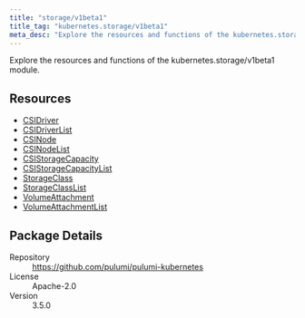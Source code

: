 ```yaml
---
title: "storage/v1beta1"
title_tag: "kubernetes.storage/v1beta1"
meta_desc: "Explore the resources and functions of the kubernetes.storage/v1beta1 module."
---
```


<!-- WARNING: this file was generated by Pulumi Docs Generator. -->
<!-- Do not edit by hand unless you're certain you know what you are doing! -->

Explore the resources and functions of the kubernetes.storage/v1beta1 module.

<h2 id="resources">Resources</h2>
<ul class="api">
    <li><a href="csidriver" title="CSIDriver"><span class="symbol resource"></span>CSIDriver</a></li>
    <li><a href="csidriverlist" title="CSIDriverList"><span class="symbol resource"></span>CSIDriverList</a></li>
    <li><a href="csinode" title="CSINode"><span class="symbol resource"></span>CSINode</a></li>
    <li><a href="csinodelist" title="CSINodeList"><span class="symbol resource"></span>CSINodeList</a></li>
    <li><a href="csistoragecapacity" title="CSIStorageCapacity"><span class="symbol resource"></span>CSIStorageCapacity</a></li>
    <li><a href="csistoragecapacitylist" title="CSIStorageCapacityList"><span class="symbol resource"></span>CSIStorageCapacityList</a></li>
    <li><a href="storageclass" title="StorageClass"><span class="symbol resource"></span>StorageClass</a></li>
    <li><a href="storageclasslist" title="StorageClassList"><span class="symbol resource"></span>StorageClassList</a></li>
    <li><a href="volumeattachment" title="VolumeAttachment"><span class="symbol resource"></span>VolumeAttachment</a></li>
    <li><a href="volumeattachmentlist" title="VolumeAttachmentList"><span class="symbol resource"></span>VolumeAttachmentList</a></li>
</ul>

<h2 id="package-details">Package Details</h2>
<dl class="package-details">
	<dt>Repository</dt>
	<dd><a href="https://github.com/pulumi/pulumi-kubernetes">https://github.com/pulumi/pulumi-kubernetes</a></dd>
	<dt>License</dt>
	<dd>Apache-2.0</dd>
	<dt>Version</dt>
	<dd>3.5.0</dd>
</dl>


